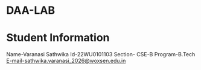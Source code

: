 # DAA-LAB
# Student Information  
Name-Varanasi Sathwika 
Id-22WU0101103
Section- CSE-B
Program-B.Tech
E-mail-sathwika.varanasi_2026@woxsen.edu.in
